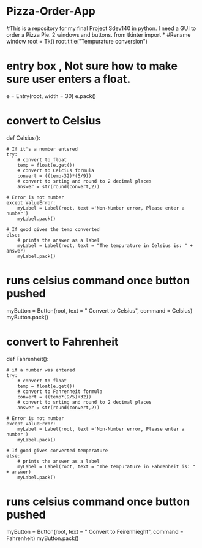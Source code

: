 # Pizza-Order-App
#This is a repository for my final Project Sdev140 in python. I need a GUI to order a Pizza Pie. 2 windows and buttons.
from tkinter import *
#Rename window
root = Tk()
root.title("Tempurature conversion")

# entry box , Not sure how to make sure user enters a float.
e = Entry(root, width = 30)
e.pack()

# convert to Celsius 
def Celsius():

    # If it's a number entered
    try:
        # convert to float
        temp = float(e.get())
        # convert to Celcius formula
        convert = ((temp-32)*(5/9))
        # convert to srting and round to 2 decimal places
        answer = str(round(convert,2))
        
    # Error is not number    
    except ValueError:
        myLabel = Label(root, text ='Non-Number error, Please enter a number')
        myLabel.pack()
        
    # If good gives the temp converted 
    else:
        # prints the answer as a label
        myLabel = Label(root, text = "The tempurature in Celsius is: " + answer)
        myLabel.pack()
    
        
# runs celsius command once button pushed
myButton = Button(root, text = " Convert to Celsius", command = Celsius)
myButton.pack()


# convert to Fahrenheit
def Fahrenheit():

    # if a number was entered
    try:
        # convert to float
        temp = float(e.get())
        # convert to Fahrenheit formula
        convert = ((temp*(9/5)+32))
        # convert to srting and round to 2 decimal places
        answer = str(round(convert,2))
        
    # Error is not number    
    except ValueError:
        myLabel = Label(root, text ='Non-Number error, Please enter a number')
        myLabel.pack()

    # If good gives converted temperature
    else:
        # prints the answer as a label
        myLabel = Label(root, text = "The tempurature in Fahrenheit is: " + answer)
        myLabel.pack()

# runs celsius command once button pushed
myButton = Button(root, text = " Convert to Feirenhieght", command = Fahrenheit)
myButton.pack()
